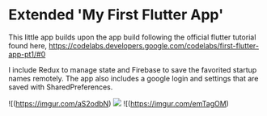 # Extended 'My First Flutter App'

This little app builds upon the app build following the official flutter tutorial found here, https://codelabs.developers.google.com/codelabs/first-flutter-app-pt1/#0

I include Redux to manage state and Firebase to save the favorited startup names remotely. 
The app also includes a google login and settings that are saved with SharedPreferences.

![(https://imgur.com/aS2odbN)
![](http://url/to/img.png)
![(https://imgur.com/emTagOM)
